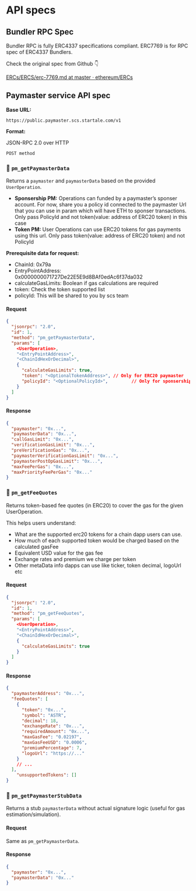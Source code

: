 # API specs

## Bundler RPC Spec

Bundler RPC is fully ERC4337 specifications compliant. ERC7769 is for RPC spec of ERC4337 Bundlers.

Check the original spec from Github 👇

[ERCs/ERCS/erc-7769.md at master · ethereum/ERCs](https://github.com/ethereum/ERCs/blob/master/ERCS/erc-7769.md#rpc-methods-eth-namespace)

## Paymaster service API spec


**Base URL:**

`https://public.paymaster.scs.startale.com/v1`

**Format:**

JSON-RPC 2.0 over HTTP

`POST method`

### 🔹 `pm_getPaymasterData`

Returns a `paymaster` and `paymasterData` based on the provided `UserOperation`.

- **Sponsership PM:** Operations can funded by a paymaster’s sponser account. For now, share you a policy id connected to the paymaster Url that you can use in param which will have ETH to sponser transactions. Only pass PolicyId and not token(value: address of ERC20 token) in this case
- **Token PM:** User Operations can use ERC20 tokens for gas payments using this url. Only pass token(value: address of ERC20 token) and not PolicyId

**Prerequisite data for request:**

- ChainId: 0x79a
- EntryPointAddress: 0x0000000071727De22E5E9d8BAf0edAc6f37da032
- calculateGasLimits: Boolean if gas calculations are required
- token: Check the token supported list
- policyId: This will be shared to you by scs team

#### **Request**

```json
{
  "jsonrpc": "2.0",
  "id": 1,
  "method": "pm_getPaymasterData",
  "params": [
    <UserOperation>,
    "<EntryPointAddress>",
    "<ChainIdHexOrDecimal>",
    {
      "calculateGasLimits": true,
      "token": "<OptionalTokenAddress>", // Only for ERC20 paymaster
      "policyId": "<OptionalPolicyId>",         // Only for sponsership paymaster
    }
  ]
}
```

#### **Response**

```json
{
  "paymaster": "0x...",
  "paymasterData": "0x...",
  "callGasLimit": "0x...",
  "verificationGasLimit": "0x...",
  "preVerificationGas": "0x...",
  "paymasterVerificationGasLimit": "0x...",
  "paymasterPostOpGasLimit": "0x...",
  "maxFeePerGas": "0x...",
  "maxPriorityFeePerGas": "0x..."
}
```

### 🔹 `pm_getFeeQuotes`

Returns token-based fee quotes (in ERC20) to cover the gas for the given UserOperation.

This helps users understand:

- What are the supported erc20 tokens for a chain dapp users can use.
- How much of each supported token would be charged based on the calculated gasFee
- Equivalent USD value for the gas fee
- Exchange rates and premium we charge per token
- Other metaData info dapps can use like ticker, token decimal, logoUrl etc

#### **Request**

```json
{
  "jsonrpc": "2.0",
  "id": 1,
  "method": "pm_getFeeQuotes",
  "params": [
    <UserOperation>,
    "<EntryPointAddress>",
    "<ChainIdHexOrDecimal>",
    {
      "calculateGasLimits": true
    }
  ]
}
```

#### **Response**

```json
{
  "paymasterAddress": "0x...",
  "feeQuotes": [
    {
      "token": "0x...",
      "symbol": "ASTR",
      "decimal": 18,
      "exchangeRate": "0x...",
      "requiredAmount": "0x...",
      "maxGasFee": "0.02197",
      "maxGasFeeUSD": "0.0006",
      "premiumPercentage": 7,
      "logoUrl": "https://..."
    }
    // ...
  ],
	"unsupportedTokens": []
}
```

### 🔹 `pm_getPaymasterStubData`

Returns a stub `paymasterData` without actual signature logic (useful for gas estimation/simulation).

#### **Request**

Same as `pm_getPaymasterData`.

#### **Response**

```json
{
  "paymaster": "0x...",
  "paymasterData": "0x..."
}

```